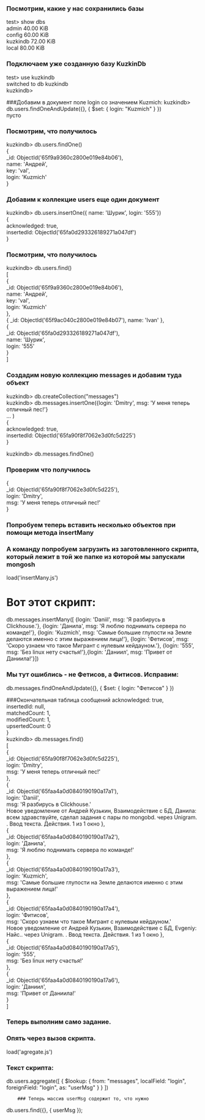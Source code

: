 ### Посмотрим, какие у нас сохранились базы
test> show dbs                                                                                                          
admin     40.00 KiB                                                                                                     
config    60.00 KiB                                                                                                     
kuzkindb  72.00 KiB                                                                                                     
local     80.00 KiB                                                                                                     

### Подключаем  уже созданную базу KuzkinDb
test> use kuzkindb                                                                                                      
switched to db kuzkindb                                                                                                 
kuzkindb>                                                                                                               

###Добавим в документ поле login со значением Kuzmich:
kuzkindb> db.users.findOneAndUpdate({}, { $set: { login: "Kuzmich" } })                                                 
пусто
### Посмотрим, что получилось
kuzkindb> db.users.findOne()                                                                                            
{                                                                                                                       
  _id: ObjectId('65f9a9360c2800e019e84b06'),                                                                            
  name: 'Андрей',                                                                                                       
  key: 'val',                                                                                                           
  login: 'Kuzmich'                                                                                                      
}                                                                                                                       
### Добавим к коллекцие users еще один документ
kuzkindb> db.users.insertOne({ name: 'Шурик', login: '555'})                                                            
{                                                                                                                       
  acknowledged: true,                                                                                                   
  insertedId: ObjectId('65fa0d293326189271a047df')                                                                      
}                                                                                                                       

### Посмотрим, что получилось
kuzkindb> db.users.find()                                                                                               
[                                                                                                                       
  {                                                                                                                     
    _id: ObjectId('65f9a9360c2800e019e84b06'),                                                                          
    name: 'Андрей',                                                                                                     
    key: 'val',                                                                                                         
    login: 'Kuzmich'                                                                                                    
  },                                                                                                                    
  { _id: ObjectId('65f9ac040c2800e019e84b07'), name: 'Ivan' },                                                          
  {                                                                                                                     
    _id: ObjectId('65fa0d293326189271a047df'),                                                                          
    name: 'Шурик',                                                                                                      
    login: '555'                                                                                                        
  }                                                                                                                     
]                                                                                                                       

### Создадим новую коллекцию  messages  и добавим туда объект
kuzkindb> db.createCollection("messages")                                                                               
kuzkindb> db.messages.insertOne({login: 'Dmitry', msg: 'У меня теперь отличный пес!'}                                   
... )                                                                                                                   
{                                                                                                                       
  acknowledged: true,                                                                                                   
  insertedId: ObjectId('65fa90f8f7062e3d0fc5d225')                                                                      
}                                                                                                                       

kuzkindb> db.messages.findOne()                                                                                         
### Проверим что получилось
{                                                                                                                       
  _id: ObjectId('65fa90f8f7062e3d0fc5d225'),                                                                            
  login: 'Dmitry',                                                                                                      
  msg: 'У меня теперь отличный пес!'                                                                                    
}                                                                                                                       
### Попробуем теперь вставить несколько объектов при помощи метода insertMany
### А команду попробуем загрузить из заготовленного скрипта, который лежит в той же папке из которой мы запускали mongosh
load('insertMany.js')

# Вот этот скрипт:
db.messages.insertMany([
{login: 'Daniil', msg: 'Я разбирусь в Clickhouse.'},
{login: 'Данила', msg: 'Я люблю поднимать сервера по команде!'},
{login: 'Kuzmich', msg: 'Самые большие глупости на Земле делаются именно с этим выражением лица!'},
{login: 'Фетисов', msg: 'Скоро узнаем что такое Мигрант с нулевым кейдауном.'},
{login: '555', msg: 'Без linux нету счастья!'},{login: 'Даниил', msg: 'Привет от Даниила!'}])
### Мы тут ошиблись - не Фетисов, а Фитисов. Исправим:
db.messages.findOneAndUpdate({}, { $set: { login: "Фетисов" } })

###Окончательная таблица сообщений
  acknowledged: true,                                                                                                                                        
  insertedId: null,                                                                                                                                          
  matchedCount: 1,                                                                                                                                           
  modifiedCount: 1,                                                                                                                                          
  upsertedCount: 0                                                                                                                                           
}                                                                                                                                                            
kuzkindb> db.messages.find()                                                                                                                                 
[                                                                                                                                                            
  {                                                                                                                                                          
    _id: ObjectId('65fa90f8f7062e3d0fc5d225'),                                                                                                               
    login: 'Dmitry',                                                                                                                                         
    msg: 'У меня теперь отличный пес!'                                                                                                                       
  },                                                                                                                                                         
  {                                                                                                                                                          
    _id: ObjectId('65faa4a0d0840190190a17a1'),                                                                                                               
    login: 'Daniil',                                                                                                                                         
    msg: 'Я разбирусь в Clickhouse.'                                                                                                                         
Новое уведомление от Андрей Кузькин, Взаимодействие с БД, Данила: ​всем здравствуйте, сделал задания с пары по mongobd. через Unigram. . Ввод текста. Действия. 1 из 1  окно
  },                                                                                                                                                         
  {                                                                                                                                                          
    _id: ObjectId('65faa4a0d0840190190a17a2'),                                                                                                               
    login: 'Данила',                                                                                                                                         
    msg: 'Я люблю поднимать сервера по команде!'                                                                                                             
  },                                                                                                                                                         
  {                                                                                                                                                          
    _id: ObjectId('65faa4a0d0840190190a17a3'),                                                                                                               
    login: 'Kuzmich',                                                                                                                                        
    msg: 'Самые большие глупости на Земле делаются именно с этим выражением лица!'                                                                           
  },                                                                                                                                                         
  {                                                                                                                                                          
    _id: ObjectId('65faa4a0d0840190190a17a4'),                                                                                                               
    login: 'Фитисов',                                                                                                                                        
    msg: 'Скоро узнаем что такое Мигрант с нулевым кейдауном.'                                                                                               
Новое уведомление от Андрей Кузькин, Взаимодействие с БД, Evgeniy: ​Найс.. через Unigram. . Ввод текста. Действия. 1 из 1  окно
  },                                                                                                                                                         
  {                                                                                                                                                          
    _id: ObjectId('65faa4a0d0840190190a17a5'),                                                                                                               
    login: '555',                                                                                                                                            
    msg: 'Без linux нету счастья!'                                                                                                                           
  },                                                                                                                                                         
  {                                                                                                                                                          
    _id: ObjectId('65faa4a0d0840190190a17a6'),                                                                                                               
    login: 'Даниил',                                                                                                                                         
    msg: 'Привет от Даниила!'                                                                                                                                
  }                                                                                                                                                          
]                                                                                                                                                            


###  Теперь выполним само задание.
### Опять через вызов скрипта.
load('agregate.js')
### Текст скрипта:
db.users.aggregate([
  {
    $lookup: {
      from: "messages",
      localField: "login",
      foreignField: "login",
      as: "userMsg"
    }
  }
])


		### Теперь массив userMsg содержит то, что нужно
db.users.find({}, { userMsg });